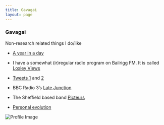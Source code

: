 ```yaml
---
title: Gavagai
layout: page
---
```


### Gavagai

Non-research related things I do/like

* [A year in a day](https://jamesbrandscience.github.io/a_year_in_a_day)

* I have a somewhat (ir)regular radio program on Bailrigg FM. It is called [Loxley Views](https://www.mixcloud.com/loxley_views/)

* [Tweets 1](http://www.bbc.co.uk/programmes/b01s6xyk) and [2](https://www.xeno-canto.org/explore/random)

* BBC Radio 3’s [Late Junction](http://www.bbc.co.uk/programmes/b006tp52)

* The Sheffield based band [Picteurs](https://soundcloud.com/picteurs)

* [Personal evolution](https://jamesbrandscience.github.io/personal_evolution)

![Profile Image](https://jamesbrandscience.github.io/assets/gavagai.jpg)
